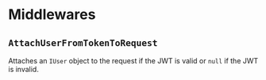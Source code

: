 # Middlewares
## ``AttachUserFromTokenToRequest``
Attaches an ``IUser`` object to the request if the JWT is valid or ``null`` if the JWT is invalid.